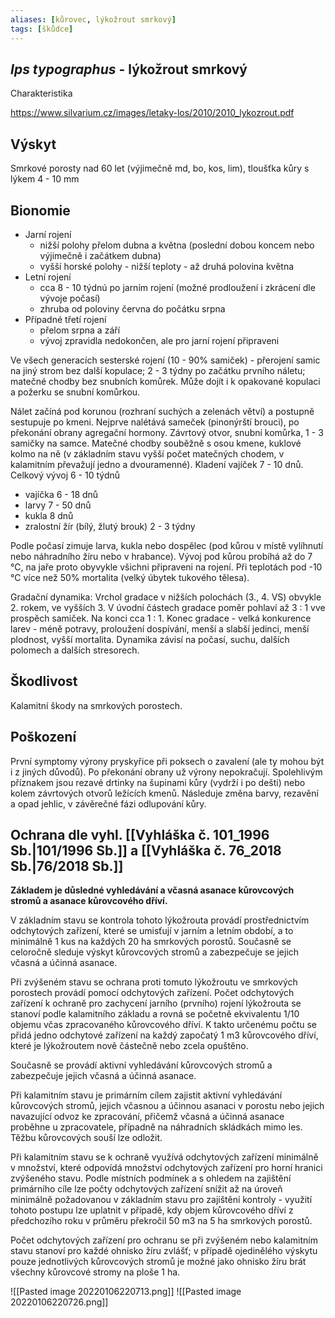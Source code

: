 ```yaml
---
aliases: [kůrovec, lýkožrout smrkový]
tags: [škůdce]
---
```

## *Ips typographus* - lýkožrout smrkový 

Charakteristika

https://www.silvarium.cz/images/letaky-los/2010/2010_lykozrout.pdf

## Výskyt
Smrkové porosty nad 60 let (výjimečně md, bo, kos, lim), tloušťka kůry s lýkem 4 - 10 mm

## Bionomie
- Jarní rojení 
	- nižší polohy přelom dubna a května (poslední dobou koncem nebo výjimečně i začátkem dubna)
	- vyšší horské polohy - nižší teploty - až druhá polovina května
- Letní rojení
	- cca 8 - 10 týdnú po jarním rojení (možné prodloužení i zkrácení dle vývoje počasí)
	- zhruba od poloviny června do počátku srpna
- Případné třetí rojení
	- přelom srpna a září
	- vývoj zpravidla nedokončen, ale pro jarní rojení připraveni

Ve všech generacích sesterské rojení (10 - 90% samiček) - přerojení samic na jiný strom bez další kopulace; 2 - 3 týdny po začátku prvního náletu; matečné chodby bez snubních komůrek. Může dojít i k opakované kopulaci a požerku se snubní komůrkou.

Nálet začíná pod korunou (rozhraní suchých a zelenách větví) a postupně sestupuje po kmeni. Nejprve nalétává sameček (pinonýrští brouci), po překonání obrany agregační hormony. Závrtový otvor, snubní komůrka, 1 - 3 samičky na samce. Matečné chodby souběžně s osou kmene, kuklové kolmo na ně (v základním stavu vyšší počet matečných chodem, v kalamitním převažují jedno a dvouramenné). Kladení vajíček 7 - 10 dnů. 
Celkový vývoj 6 - 10 týdnů
- vajíčka 6 - 18 dnů
- larvy 7 - 50 dnů
- kukla 8 dnů
- zralostní žír (bílý, žlutý brouk) 2 - 3 týdny

Podle počasí zimuje larva, kukla nebo dospělec (pod kůrou v místě vylíhnutí nebo náhradního žíru nebo v hrabance). Vývoj pod kůrou probíhá až do 7 °C, na jaře proto obyvykle všichni připraveni na rojení.
Při teplotách pod -10 °C více než 50% mortalita (velký úbytek tukového tělesa).

Gradační dynamika:
Vrchol gradace v nižších polochách (3., 4. VS) obvykle 2. rokem, ve vyšších 3. V úvodní částech gradace poměr pohlaví až 3 : 1 vve prospěch samiček. Na konci cca 1 : 1.
Konec gradace - velká konkurence larev - méně potravy, proloužení dospívání, menší a slabší jedinci, menší plodnost, vyšší mortalita.
Dynamika závisí na počasí, suchu, dalších polomech a dalších stresorech.


## Škodlivost
Kalamitní škody na smrkových porostech.

## Poškození
První symptomy výrony pryskyřice při poksech o zavalení (ale ty mohou být i z jiných důvodů). Po překonání obrany už výrony nepokračují. Spolehlivým příznakem jsou rezavé drtinky na šupinami kůry (vydrží i po dešti) nebo kolem závrtových otvorů ležících kmenů.
Následuje změna barvy, rezavění a opad jehlic, v závěrečné fázi odlupování kůry.


## Ochrana dle vyhl. [[Vyhláška č. 101_1996 Sb.|101/1996 Sb.]] a [[Vyhláška č. 76_2018 Sb.|76/2018 Sb.]]

**Základem je důsledné vyhledávání a včasná asanace kůrovcových stromů a asanace kůrovcového dříví.**

V základním stavu se kontrola tohoto lýkožrouta provádí prostřednictvím odchytových zařízení, které se umisťují v jarním a letním období, a to minimálně 1 kus na každých 20 ha smrkových porostů. Současně se celoročně sleduje výskyt kůrovcových stromů a zabezpečuje se jejich včasná a účinná asanace.

Při zvýšeném stavu se ochrana proti tomuto lýkožroutu ve smrkových porostech provádí pomocí odchytových zařízení. Počet odchytových zařízení k ochraně pro zachycení jarního (prvního) rojení lýkožrouta se stanoví podle kalamitního základu a rovná se početně ekvivalentu 1/10 objemu včas zpracovaného kůrovcového dříví. K takto určenému počtu se přidá jedno odchytové zařízení na každý započatý 1 m3 kůrovcového dříví, které je lýkožroutem nově částečně nebo zcela opuštěno.

Současně se provádí aktivní vyhledávání kůrovcových stromů a zabezpečuje jejich včasná a účinná asanace.

Při kalamitním stavu je primárním cílem zajistit aktivní vyhledávání kůrovcových stromů, jejich včasnou a účinnou asanaci v porostu nebo jejich navazující odvoz ke zpracování, přičemž včasná a účinná asanace proběhne u zpracovatele, případně na náhradních skládkách mimo les. Těžbu kůrovcových souší lze odložit.

Při kalamitním stavu se k ochraně využívá odchytových zařízení minimálně v množství, které odpovídá množství odchytových zařízení pro horní hranici zvýšeného stavu. Podle místních podmínek a s ohledem na zajištění primárního cíle lze počty odchytových zařízení snížit až na úroveň minimálně požadovanou v základním stavu pro zajištění kontroly - využití tohoto postupu lze uplatnit v případě, kdy objem kůrovcového dříví z předchozího roku v průměru překročil 50 m3 na 5 ha smrkových porostů.

Počet odchytových zařízení pro ochranu se při zvýšeném nebo kalamitním stavu stanoví pro každé ohnisko žíru zvlášť; v případě ojedinělého výskytu pouze jednotlivých kůrovcových stromů je možné jako ohnisko žíru brát všechny kůrovcové stromy na ploše 1 ha.

![[Pasted image 20220106220713.png]] ![[Pasted image 20220106220726.png]]